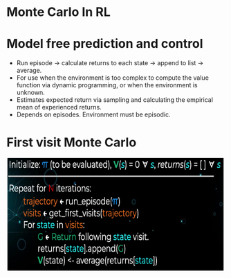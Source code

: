 # Monte Carlo In RL

# Model free prediction and control

- Run episode -> calculate returns to each state -> append to list -> average.
- For use when the environment is too complex to compute the value function via dynamic programming, or when the environment is unknown.
- Estimates expected return via sampling and calculating the empirical mean of experienced returns.
- Depends on episodes. Environment must be episodic.

# First visit Monte Carlo

<div align=center>
        <img src ="51.png" width="500" height ="260"/>
</div>


